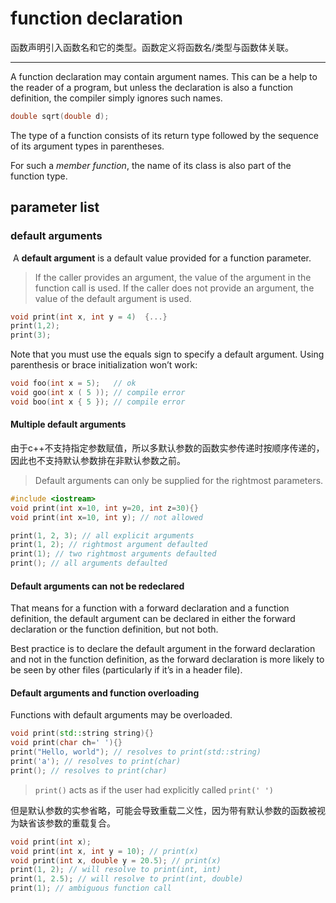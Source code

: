 # function declaration

​		函数声明引入函数名和它的类型。函数定义将函数名/类型与函数体关联。

---

A function declaration may contain argument names. This can be a help to the reader of a program, but unless the declaration is also a function definition, the compiler simply ignores such names.

```c++
double sqrt(double d);
```

The type of a function consists of its return type followed by the sequence of its argument types in parentheses.

For such a *member function*, the name of its class is also part of the function type.

## parameter list

### default arguments

​		A **default argument** is a default value provided for a function parameter.

> If the caller provides an argument, the value of the argument in the function call is used. If the caller does not provide an argument, the value of the default argument is used.

```c++
void print(int x, int y = 4)  {...}
print(1,2);
print(3);
```

Note that you must use the equals sign to specify a default argument. Using parenthesis or brace initialization won’t work:

```c++
void foo(int x = 5);   // ok
void goo(int x ( 5 )); // compile error
void boo(int x { 5 }); // compile error
```



#### **Multiple default arguments**

由于c++不支持指定参数赋值，所以多默认参数的函数实参传递时按顺序传递的，因此也不支持默认参数排在非默认参数之前。

> Default arguments can only be supplied for the rightmost parameters. 

```c++
#include <iostream>
void print(int x=10, int y=20, int z=30){}
void print(int x=10, int y); // not allowed

print(1, 2, 3); // all explicit arguments
print(1, 2); // rightmost argument defaulted
print(1); // two rightmost arguments defaulted
print(); // all arguments defaulted
```



#### **Default arguments can not be redeclared**

 That means for a function with a forward declaration and a function definition, the default argument can be declared in either the forward declaration or the function definition, but not both.

Best practice is to declare the default argument in the forward declaration and not in the function definition, as the forward declaration is more likely to be seen by other files (particularly if it’s in a header file).



#### **Default arguments and function overloading**

Functions with default arguments may be overloaded.

```c++
void print(std::string string){}
void print(char ch=' '){}
print("Hello, world"); // resolves to print(std::string)
print('a'); // resolves to print(char)
print(); // resolves to print(char)
```

>  `print()` acts as if the user had explicitly called `print(' ')`

但是默认参数的实参省略，可能会导致重载二义性，因为带有默认参数的函数被视为缺省该参数的重载复合。

```c++
void print(int x);
void print(int x, int y = 10); // print(x)
void print(int x, double y = 20.5); // print(x)
print(1, 2); // will resolve to print(int, int)
print(1, 2.5); // will resolve to print(int, double)
print(1); // ambiguous function call
```

